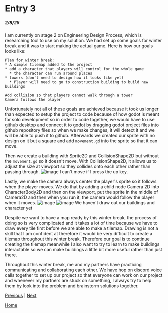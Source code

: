 # Entry 3
##### 2/8/25

I am currently on stage 2 on Engineering Design Process, which is researching tool to use on my solution. We had set up some goals for winter break and it was to start making the actual game. Here is how our goals looks like:
```
Plan for winter break: 
* A simple tilemap added to the project 
* add a character that players will control for the whole game  
  * the character can run around places 
* towers (don't need to design how it looks like yet) 
  * Player will need to go to construction building to build new buildings 

Add collision so that players cannot walk through a tower 
Camera follows the player
```

Unfortunately not all of these goals are achieved because it took us longer than expected to setup the project to code because of how godot is meant for solo development so in order to code together, we would have to use github desktop and connect it to godot by dragging godot project files into github repository files so when we make changes, it will detect it and we will be able to push it to github. Afterwards we created our sprite with no design on it but a square and add `movement.gd` into the sprite so that it can move. 

Then we create a building with Sprite2D and CollisionShape2D but without the `movement.gd` so it doesn't move. With CollisionShape2D, it allows us to adjust the size at viewport so they collides onto each other rather than passing through.
![image](https://github.com/user-attachments/assets/309be55d-416b-42fb-913a-85bc539c63fe)
I can't move if I press the up key. 


Lastly, we make the camera always center the player's sprite so it follows when the player moves. We do that by adding a child node Camera 2D into CharacterBody2D and then on the viewport, put the sprite in the middle of Camera2D and then when you run it, the camera would follow the player when it moves. 
![image](https://github.com/user-attachments/assets/33aa305b-4a0c-4ce3-982e-aa08373cc129)
![image](https://github.com/user-attachments/assets/fe57e8f9-ed07-499d-bd1d-5f287cdea330)
We haven't draw out our buildings and character yet


Despite we want to have a map ready by this winter break, the process of doing so is very complicated and it takes a lot of time because we have to draw every tile first before we are able to make a tilemap. Drawing is not a skill that I am confident at therefore it would be very difficult to create a tilemap throughout this winter break. Therefore our goal is to continue creating the tilemap meanwhile I also want to try to learn to make buildings interactable so we can make buildings a little bit more useful rather than just there. 

Throughout this winter break, me and my partners have practicing communicating and collaborating each other. We have hop on discord voice calls together to set up our project so that everyone can work on our project and whenever my partners are stuck on something, I always try to help them by look into the problem and brainstorm solutions together. 





[Previous](entry02.md) | [Next](entry04.md)

[Home](../README.md)
